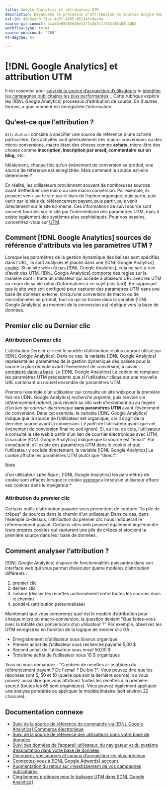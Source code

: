 ```yaml
---
title: Google Analytics et attribution UTM
description: Découvrez le processus d’attribution de sources Google Analytics.
exl-id: 48b8a3d3-f1ac-4d3f-8f65-db1245c9ae0a
source-git-commit: 4cad1e05502630e13f7a2d341f263140a02b3d82
workflow-type: tm+mt
source-wordcount: '769'
ht-degree: 0%

---
```


# [!DNL Google Analytics] et attribution UTM

Il est essentiel pour [suivi de la source d’acquisition d’utilisateurs](../../data-analyst/analysis/google-track-user-acq.md) to [identifier les campagnes publicitaires les plus performantes ;](../../data-analyst/analysis/most-value-source-channel.md). Cette rubrique explore les [!DNL Google Analytics] processus d’attribution de source. En d&#39;autres termes, à quel moment est enregistrée l&#39;information.

## Qu’est-ce que l’attribution ?

`Attribution` consiste à spécifier une source de référence d’une activité particulière. Ces activités sont généralement des macro-conversions ou des micro-conversions, macro étant des choses comme **achats**, micro-être des choses comme **inscription, inscription par email, commentaire sur un blog,** etc.

Idéalement, chaque fois qu’un événement de conversion se produit, une source de référence est enregistrée. Mais comment la source est-elle déterminée ?

En réalité, les utilisateurs proviennent souvent de nombreuses sources avant d’effectuer une micro ou une macro conversion. Par exemple, ils peuvent venir sur le site par le biais de l’option organique, puis partir, puis venir par le biais du référencement payant, puis partir, puis venir directement sur le site lui-même. Ces informations de suivi source sont souvent fournies sur le site par l’intermédiaire des paramètres UTM, mais il existe également des systèmes plus sophistiqués. Pour vos besoins, concentrez-vous sur [UTM](https://support.google.com/analytics/answer/1033867?hl=en&amp;ref_topic=1032998).

## Comment [!DNL Google Analytics] sources de référence d’attributs via les paramètres UTM ?

Lorsque les paramètres de la gestion dynamique des balises sont spécifiés dans l’URL, ils sont analysés et placés dans une [!DNL Google Analytics] [cookie](https://en.wikipedia.org/wiki/HTTP_cookie). Si un site web n’a pas [!DNL Google Analytics], cela ne sert à rien d’avoir des UTM. [!DNL Google Analytics] comporte des règles sur la manière dont il traite un utilisateur qui accède à plusieurs URL avec les UTM au cours de sa vie (plus d’informations à ce sujet plus tard). En supposant que le site web soit configuré pour capturer des paramètres UTM dans une base de données externe, lorsqu’une conversion de macro ou de microdonnées se produit, tout ce qui se trouve dans la variable [!DNL Google Analytics] au moment de la conversion est répliqué vers la base de données.

## Premier clic ou Dernier clic

### Attribution Dernier clic

L’attribution Dernier clic est le modèle d’attribution le plus courant utilisé par [!DNL Google Analytics]. Dans ce cas, la variable [!DNL Google Analytics] représente les paramètres de la gestion dynamique des balises pour la source la plus récente avant l’événement de conversion, à savoir : [enregistré dans la base](../../data-analyst/analysis/google-track-user-acq.md). Le [!DNL Google Analytics] Le cookie ne remplace les paramètres UTM précédents que si l’utilisateur clique sur une nouvelle URL contenant un nouvel ensemble de paramètres UTM.

Prenons l’exemple d’un utilisateur qui consulte un site web pour la première fois via [!DNL Google Analytics] *recherche payante*, puis renvoie via *référencement naturel*, puis revient au *site web directement* ou au moyen d’un *lien de courrier électronique* **sans paramètres UTM** avant l’événement de conversion. Dans cet exemple, la variable [!DNL Google Analytics] indique que la source de l’utilisateur est organique, car il s’agit de la dernière source avant la conversion. Le *path* de l’utilisateur avant que cet événement de conversion final ne soit ignoré. Si, au lieu de cela, l’utilisateur a consulté le site web à partir d’un lien de courrier électronique avec UTM, la variable [!DNL Google Analytics] indique que la source est &quot;email&quot;. Par conséquent, s’il existe des paramètres UTM dans le cookie et que l’utilisateur y accède directement, la variable [!DNL Google Analytics] Le cookie affiche les paramètres UTM plutôt que &quot;direct&quot;.

>[!NOTE]
>
>d’un utilisateur spécifique ; [!DNL Google Analytics] les paramètres de cookie sont effacés lorsque le cookie [expires](https://developers.google.com/analytics/devguides/collection/analyticsjs/cookie-usage)ou lorsqu’un utilisateur efface ses cookies dans le navigateur.*

### Attribution du premier clic

Certains outils d’attribution payante vous permettent de capturer &quot;la pile de crêpes&quot; de sources dans le chemin d’un utilisateur. Dans ce cas, dans l’exemple ci-dessus, l’attribution du premier clic nous indiquerait le référencement payant. Certains sites web peuvent également implémenter leurs propres cookies qui capturent une pile de crêpes et stockent la première source dans leur base de données.

## Comment analyser l’attribution ?

[!DNL Google Analytics] dispose de fonctionnalités puissantes dans son interface web qui vous permet d’exécuter quatre modèles d’attribution différents :

1. premier clic
1. dernier clic
1. linéaire (diviser les recettes uniformément entre toutes les sources dans le chemin)
1. pondéré (attribution personnalisée)

Maintenant que vous comprenez quel est le modèle d’attribution pour chaque micro ou macro-conversion, la question devient &quot;Que faites-vous avec la totalité des conversions d’un utilisateur ?&quot;  Par exemple, observez les UTM enregistrés en fonction de la logique de dernier clic GA :

* Enregistrement d’utilisateur sous licence organique
* Premier achat de l’utilisateur sous recherche payante 5,00 $
* Second achat de l’utilisateur sous email 50,00 $
* Troisième achat de l’utilisateur sous 10 $ organiques

Voici où vous demandez : &quot;Combien de recettes ai-je obtenu du référencement payant ? De l&#39;email ?  Du bio ?&quot;. Vous pouvez dire que les réponses sont 5, 50 et 10 (quelle que soit la dernière source), ou vous pouvez aussi dire que vous attribuez toutes les recettes à la première source (toutes les 65 sont organiques). Vous pouvez également appliquer une analyse pondérée ou appliquer le modèle linéaire (soit environ 22 chacune).

## Documentation connexe

* [Suivi de la source de référence de commande via [!DNL Google Analytics] Commerce électronique](../importing-data/integrations/google-ecommerce.md)
* [Suivi de la source de référence des utilisateurs dans votre base de données](../analysis/google-track-user-acq.md)
* [Suivi des données de l’appareil utilisateur, du navigateur et du système d’exploitation dans votre base de données](../analysis/google-track-user-acq.md)
* [Découvrez vos sources et canaux d’acquisition les plus précieux](../analysis/most-value-source-channel.md)
* [Connectez-vous à [!DNL Google Adwords] account](../importing-data/integrations/google-adwords.md)
* [Augmentation du retour sur investissement de vos campagnes publicitaires](../analysis/roi-ad-camp.md)
* [Cinq bonnes pratiques pour le balisage UTM dans [!DNL Google Analytics]](../../best-practices/utm-tagging-google.md)
